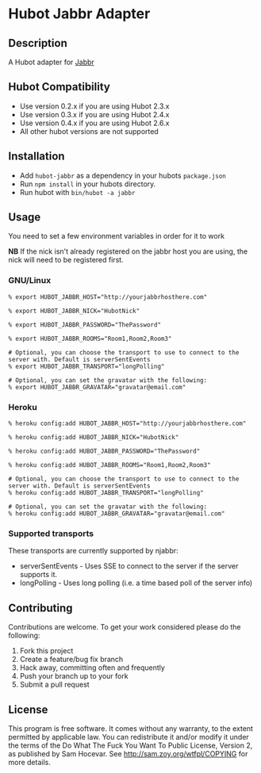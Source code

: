 # Hubot Jabbr Adapter

## Description

A Hubot adapter for [Jabbr](http://jabbr.net)

## Hubot Compatibility

* Use version 0.2.x if you are using Hubot 2.3.x
* Use version 0.3.x if you are using Hubot 2.4.x
* Use version 0.4.x if you are using Hubot 2.6.x
* All other hubot versions are not supported

## Installation

* Add `hubot-jabbr` as a dependency in your hubots `package.json`
* Run `npm install` in your hubots directory.
* Run hubot with `bin/hubot -a jabbr`

## Usage

You need to set a few environment variables in order for it to work

**NB** If the nick isn't already registered on the jabbr host you are using, 
the nick will need to be registered first.

### GNU/Linux

    % export HUBOT_JABBR_HOST="http://yourjabbrhosthere.com"

    % export HUBOT_JABBR_NICK="HubotNick"

    % export HUBOT_JABBR_PASSWORD="ThePassword"

    % export HUBOT_JABBR_ROOMS="Room1,Room2,Room3"

    # Optional, you can choose the transport to use to connect to the server with. Default is serverSentEvents
    % export HUBOT_JABBR_TRANSPORT="longPolling"

    # Optional, you can set the gravatar with the following:
    % export HUBOT_JABBR_GRAVATAR="gravatar@email.com"

### Heroku

    % heroku config:add HUBOT_JABBR_HOST="http://yourjabbrhosthere.com"

    % heroku config:add HUBOT_JABBR_NICK="HubotNick"

    % heroku config:add HUBOT_JABBR_PASSWORD="ThePassword"

    % heroku config:add HUBOT_JABBR_ROOMS="Room1,Room2,Room3"

    # Optional, you can choose the transport to use to connect to the server with. Default is serverSentEvents
    % heroku config:add HUBOT_JABBR_TRANSPORT="longPolling"

    # Optional, you can set the gravatar with the following:
    % heroku config:add HUBOT_JABBR_GRAVATAR="gravatar@email.com"


### Supported transports

These transports are currently supported by njabbr:

* serverSentEvents - Uses SSE to connect to the server if the server supports it.
* longPolling - Uses long polling (i.e. a time based poll of the server info)

## Contributing

Contributions are welcome. To get your work considered please do the following:

1. Fork this project
2. Create a feature/bug fix branch
3. Hack away, committing often and frequently
4. Push your branch up to your fork
5. Submit a pull request

## License

This program is free software. It comes without any warranty, to
the extent permitted by applicable law. You can redistribute it
and/or modify it under the terms of the Do What The Fuck You Want
To Public License, Version 2, as published by Sam Hocevar. See
http://sam.zoy.org/wtfpl/COPYING for more details. 
